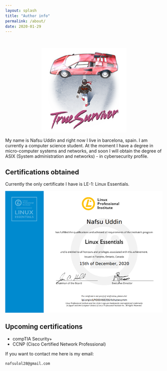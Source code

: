 ```yaml
---
layout: splash
title: "Author info"
permalink: /about/
date: 2020-01-29
---
```


<br>

<p align = "center">
<img src = "/assets/images/avatar1.png">
</p>

My name is Nafsu Uddin and right now I live in barcelona, spain. I am currently a computer science student. At the moment I have a degree in micro-computer systems and networks, and soon I will obtain the degree of ASIX (System administration and networks) - in cybersecurity profile. 

## Certifications obtained

Currently the only certificate I have is LE-1: Linux Essentials.

<p align = "center">
<img src = "/assets/images/le-0.png">
</p>

## Upcoming certifications 

- compTIA Security+
- CCNP (Cisco Certified Network Professional)

If you want to contact me here is my email: 

```
nafsulol28@gmail.com 
```
